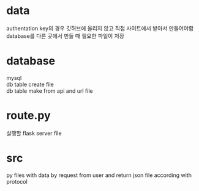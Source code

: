 # data  
  authentation key의 경우 깃허브에 올리지 않고 직접 사이트에서 받아서 만들어야함  
  database를 다른 곳에서 만들 때 필요한 파일이 저장  
  
# database  
  mysql  
  db table create file  
  db table make from api and url file 

# route.py  
  실행할 flask server file  
  
# src  
  py files with data by request from user and return json file according with protocol  
  



